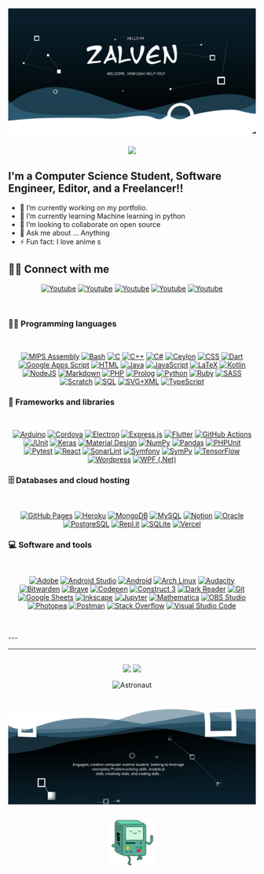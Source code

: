 
# [![waylon walker header](https://raw.githubusercontent.com/zalven/zalven/main/photo-cover.png)](https://twitter.com/dayaoski)




<p align="center">
  <img src="https://readme-typing-svg.herokuapp.com/?lines=Hello+i'm+Zalven+Dayao;I+love+problem+solving+and+creative+thinking!;I+am+a+team+player;I+want+to+help+people!&center=true&width=560&height=50">
</p>

## I'm a Computer Science Student, Software Engineer, Editor, and a Freelancer!!
- 🔭 I’m currently working on my portfolio.
- 🌱 I’m currently learning Machine learning in python 
- 👯 I’m looking to collaborate on open source 
- 💬 Ask me about ... Anything
- ⚡ Fun fact: I love anime 
s
## 🙋‍♂️ Connect with me

<!-- Badges template - https://github.com/badges/shields -->
<p align="center">
  <a href="https://www.facebook.com/paralipomenao/"><img alt="Youtube" title="Youtube" src="https://img.shields.io/badge/-FaceBook-blue?style=for-the-badge&logo=facebook&logoColor=white"/></a>
  <a href="https://discord.gg/kJ8buQW9"><img alt="Youtube" title="Youtube" src="https://img.shields.io/badge/-Discord-5865F2?style=for-the-badge&logoColor=white&logo=discord"/></a>
  <a href="https://twitter.com/dayaoski"><img alt="Youtube" title="Youtube" src="https://img.shields.io/badge/-twitter-1b95df?style=for-the-badge&logoColor=white&logo=twitter"/></a>
  <a href="https://www.linkedin.com/in/zalven-dayao-b63284205/"><img alt="Youtube" title="Youtube" src="https://img.shields.io/badge/-LinkDin-1b95df?style=for-the-badge&logoColor=white&logo=LinkDin"/></a>
  <a href="https://www.instagram.com/zalven_dayao/"><img alt="Youtube" title="Youtube" src="https://img.shields.io/badge/-Instagram-red?style=for-the-badge&logo=Instagram&logoColor=white"/></a>
</p>

<br />

### 👨‍💻 Programming languages
  <br />
  <p align="center">
      <a href="https://github.com/search?q=user%3ADenverCoder1+is%3Arepo+language%3Aassembly"><img alt="MIPS Assembly" src="https://img.shields.io/badge/Assembly%20-%23525252.svg?logo=mega&logoColor=white"></a>
      <a href="https://github.com/search?q=user%3ADenverCoder1+is%3Arepo+language%3Abash"><img alt="Bash" src="https://img.shields.io/badge/Bash%20-%23121011.svg?logo=gnu-bash&logoColor=white"></a>
      <a href="https://github.com/search?q=user%3ADenverCoder1+is%3Arepo+language%3Ac"><img alt="C" src="https://img.shields.io/badge/C%20-%232370ED.svg?logo=c&logoColor=white"></a>
      <a href="https://github.com/search?q=user%3ADenverCoder1+is%3Arepo+language%3Acpp"><img alt="C++" src="https://img.shields.io/badge/C++%20-%2300599C.svg?logo=c%2B%2B&logoColor=white"></a>
      <a href="https://github.com/search?q=user%3ADenverCoder1+is%3Arepo+language%3Acsharp"><img alt="C#" src="https://img.shields.io/badge/C%23%20-%23239120.svg?logo=c-sharp&logoColor=white"></a>
      <a href="https://github.com/search?q=user%3ADenverCoder1+is%3Arepo+language%3Aceylon"><img alt="Ceylon" src="https://img.shields.io/badge/Ceylon%20-%23E39842.svg?logo=gradle&logoColor=white"></a>
      <a href="https://github.com/search?q=user%3ADenverCoder1+is%3Arepo+language%3Acss"><img alt="CSS" src="https://img.shields.io/badge/CSS%20-%231572B6.svg?logo=css3&logoColor=white"></a>
      <a href="https://github.com/search?q=user%3ADenverCoder1+is%3Arepo+language%3Adart"><img alt="Dart" src="https://img.shields.io/badge/Dart%20-%2315A6C4.svg?logo=dart&logoColor=white"></a>
      <a href="https://github.com/search?q=user%3ADenverCoder1+is%3Arepo+language%3Ags"><img alt="Google Apps Script" src="https://img.shields.io/badge/Google%20Apps%20Script%20-%2302569B.svg?logo=google-cloud&logoColor=white"></a>
      <a href="https://github.com/search?q=user%3ADenverCoder1+is%3Arepo+language%3Ahtml"><img alt="HTML" src="https://img.shields.io/badge/HTML%20-%23E34F26.svg?logo=html5&logoColor=white"></a>
      <a href="https://github.com/search?q=user%3ADenverCoder1+is%3Arepo+language%3Ajava"><img alt="Java" src="https://img.shields.io/badge/Java-%23007396.svg?logo=java&logoColor=white"></a>
      <a href="https://github.com/search?q=user%3ADenverCoder1+is%3Arepo+language%3Ajavascript"><img alt="JavaScript" src="https://img.shields.io/badge/JavaScript%20-%23F7DF1E.svg?logo=javascript&logoColor=black"></a>
      <a href="https://github.com/search?q=user%3ADenverCoder1+is%3Arepo+language%3Atex"><img alt="LaTeX" src="https://img.shields.io/badge/LaTeX%20-%23008080.svg?logo=LaTeX&logoColor=white"></a>
      <a href="https://github.com/search?q=user%3ADenverCoder1+is%3Arepo+language%3Akotlin"><img alt="Kotlin" src="https://img.shields.io/badge/Kotlin-%230095D5.svg?logo=Kotlin&logoColor=white"></a>
      <a href="https://github.com/search?q=user%3ADenverCoder1+is%3Arepo+language%3Ajavascript"><img alt="NodeJS" src="https://img.shields.io/badge/Node.js%20-%2343853D.svg?logo=node.js&logoColor=white"></a>
      <a href="https://github.com/search?q=user%3ADenverCoder1+is%3Arepo+language%3Amarkdown"><img alt="Markdown" src="https://img.shields.io/badge/Markdown-%23000000.svg?logo=markdown&logoColor=white"></a>
      <a href="https://github.com/search?q=user%3ADenverCoder1+is%3Arepo+language%3Aphp"><img alt="PHP" src="https://img.shields.io/badge/PHP-%23777BB4.svg?logo=php&logoColor=white"></a>
      <a href="https://github.com/search?q=user%3ADenverCoder1+is%3Arepo+language%3Aprolog"><img alt="Prolog" src="https://custom-icon-badges.herokuapp.com/badge/Prolog-E61B23.svg?logo=swi-prolog&logoColor=white"></a>
      <a href="https://github.com/search?q=user%3ADenverCoder1+is%3Arepo+language%3Apython"><img alt="Python" src="https://img.shields.io/badge/Python%20-%2314354C.svg?logo=python&logoColor=white"></a>
      <a href="https://github.com/search?q=user%3ADenverCoder1+is%3Arepo+language%3Aruby"><img alt="Ruby" src="https://img.shields.io/badge/Ruby-CC342D.svg?logo=ruby&logoColor=white"></a>
      <a href="https://github.com/search?q=user%3ADenverCoder1+is%3Arepo+language%3Asass"><img alt="SASS" src="https://img.shields.io/badge/Sass%20-hotpink.svg?logo=SASS&logoColor=white"></a>
      <a href="https://github.com/search?q=user%3ADenverCoder1+is%3Arepo+language%3Ascratch"><img alt="Scratch" src="https://img.shields.io/badge/Scratch%20-%234D97FF.svg?logo=scratch&logoColor=white"></a>
      <a href="https://github.com/search?q=user%3ADenverCoder1+is%3Arepo+language%3Asql"><img alt="SQL" src="https://img.shields.io/badge/SQL%20-%23025E8C.svg?logo=amazon-dynamodb&logoColor=white"></a>
      <a href="https://github.com/search?q=user%3ADenverCoder1+is%3Arepo+language%3Asvg"><img alt="SVG+XML" src="https://img.shields.io/badge/SVG%2BXML%20-%23e0982c.svg?logo=svg&logoColor=white"></a>
      <a href="https://github.com/search?q=user%3ADenverCoder1+is%3Arepo+language%3AtypeScript"><img alt="TypeScript" src="https://img.shields.io/badge/TypeScript%20-%23007ACC.svg?logo=typescript&logoColor=white"></a>
  </p>

### 🧰 Frameworks and libraries
  <br />
  <p align="center">
      <a href="#"><img alt="Arduino" src="https://img.shields.io/badge/-Arduino-00979D?logo=Arduino&logoColor=white"></a>
      <a href="#"><img alt="Cordova" src="https://img.shields.io/badge/-Cordova-E8E8E8?logo=apache-cordova&logoColor=black"></a>
      <a href="#"><img alt="Electron" src="https://img.shields.io/badge/Electron%20-%2320232e.svg?logo=electron&logoColor=white"></a>
      <a href="#"><img alt="Express.js" src="https://img.shields.io/badge/Express.js%20-%23404d59.svg?logo=express&logoColor=white"></a>
      <a href="#"><img alt="Flutter" src="https://img.shields.io/badge/Flutter%20-%2302569B.svg?logo=flutter&logoColor=white"></a>
      <a href="#"><img alt="GitHub Actions" src="https://img.shields.io/badge/GitHub%20Actions%20-%232671E5.svg?logo=github%20actions&logoColor=white"></a>
      <a href="#"><img alt="JUnit" src="https://img.shields.io/badge/JUnit%20-%2325A162.svg?logo=cachet&logoColor=white"></a>
      <a href="#"><img alt="Keras" src="https://img.shields.io/badge/Keras%20-%23D00000.svg?logo=Keras&logoColor=white"></a>
      <a href="#"><img alt="Material Design" src="https://img.shields.io/badge/Material%20Design%20-%230081CB.svg?logo=material-design&logoColor=white"></a>
      <a href="#"><img alt="NumPy" src="https://img.shields.io/badge/Numpy%20-%23013243.svg?logo=numpy&logoColor=white"></a>
      <a href="#"><img alt="Pandas" src="https://img.shields.io/badge/Pandas%20-%23150458.svg?logo=pandas&logoColor=white"></a>
      <a href="#"><img alt="PHPUnit" src="https://img.shields.io/badge/PHPUnit%20-%23366488.svg?logo=jekyll&logoColor=white"></a>
      <a href="#"><img alt="Pytest" src="https://img.shields.io/badge/Pytest%20-%230A9EDC.svg?logo=pytest&logoColor=white"></a>
      <a href="#"><img alt="React" src="https://img.shields.io/badge/React%20-%2320232a.svg?logo=react&logoColor=%2361DAFB"></a>
      <a href="#"><img alt="SonarLint" src="https://img.shields.io/badge/-SonarLint-CB2029?logo=sonarlint&logoColor=white"></a>
      <a href="#"><img alt="Symfony" src="https://img.shields.io/badge/Symfony%20-%23111111.svg?logo=symfony&logoColor=white"></a>
      <a href="#"><img alt="SymPy" src="https://img.shields.io/badge/Sympy%20-%233B5526.svg?logo=sympy&logoColor=white"></a>
      <a href="#"><img alt="TensorFlow" src="https://img.shields.io/badge/TensorFlow%20-%23FF6F00.svg?logo=TensorFlow&logoColor=white"></a>
      <a href="#"><img alt="Wordpress" src="https://img.shields.io/badge/Wordpress-21759B?logo=wordpress&logoColor=white"></a>
      <a href="#"><img alt="WPF (.Net)" src="https://img.shields.io/badge/WPF-5C2D91?logo=.net&logoColor=white"></a>
  </p>

### 🗄️ Databases and cloud hosting
  <br />
  <p align="center">
      <a href="#"><img alt="GitHub Pages" src="https://img.shields.io/badge/GitHub%20Pages-%23327FC7.svg?logo=github&logoColor=white"></a>
      <a href="#"><img alt="Heroku" src="https://img.shields.io/badge/Heroku%20-%23430098.svg?logo=heroku&logoColor=white"></a>
      <a href="#"><img alt="MongoDB" src ="https://img.shields.io/badge/MongoDB-%234ea94b.svg?logo=mongodb&logoColor=white"></a>
      <a href="#"><img alt="MySQL" src="https://img.shields.io/badge/MySQL-%2300f.svg?logo=mysql&logoColor=white"></a>
      <a href="#"><img alt="Notion" src="https://img.shields.io/badge/Notion%20-%23010101.svg?logo=notion&logoColor=white"></a>
      <a href="#"><img alt="Oracle" src ="https://img.shields.io/badge/Oracle%20-%23F00000.svg?logo=oracle&logoColor=white"></a>
      <a href="#"><img alt="PostgreSQL" src ="https://img.shields.io/badge/PostgreSQL-%23316192.svg?logo=postgresql&logoColor=white"></a>
      <a href="#"><img alt="Repl.it" src="https://img.shields.io/badge/Repl.it%20-%230D101E.svg?logo=Replit&logoColor=white"></a>
      <a href="#"><img alt="SQLite" src ="https://img.shields.io/badge/SQLite-%2307405e.svg?logo=sqlite&logoColor=white"></a>
      <a href="#"><img alt="Vercel" src="https://img.shields.io/badge/Vercel%20-%23000000.svg?logo=vercel&logoColor=white"></a>
  </p>

### 💻 Software and tools
  <br />
  <p align="center">
      <a href="#"><img alt="Adobe" src="https://img.shields.io/badge/Adobe%20-%23FF0000.svg?logo=adobe&logoColor=white"></a>
      <a href="#"><img alt="Android Studio" src="https://img.shields.io/badge/Android%20Studio-008678.svg?logo=android-studio&logoColor=white"></a>
      <a href="#"><img alt="Android" src="https://img.shields.io/badge/Android-3DDC84?logo=android&logoColor=white"></a>
      <a href="#"><img alt="Arch Linux" src="https://img.shields.io/badge/Arch%20Linux-1793D1.svg?logo=arch-linux&logoColor=white"></a>
      <a href="#"><img alt="Audacity" src="https://img.shields.io/badge/-Audacity-0000CC?logo=audacity&logoColor=white"></a>
      <a href="#"><img alt="Bitwarden" src="https://img.shields.io/badge/-Bitwarden-175DDC?logo=bitwarden&logoColor=white"></a>
      <a href="#"><img alt="Brave" src="https://img.shields.io/badge/-Brave-FB542B?logo=brave&logoColor=white"></a>
      <a href="#"><img alt="Codepen" src="https://img.shields.io/badge/Codepen-000000.svg?logo=codepen&logoColor=white"></a>
      <a href="#"><img alt="Construct 3" src="https://img.shields.io/badge/Construct%203-00b56a.svg?logo=construct-3&logoColor=white"></a>
      <a href="#"><img alt="Dark Reader" src="https://img.shields.io/badge/-Dark%20Reader-141E24?logo=dark-reader&logoColor=white"></a>
      <a href="#"><img alt="Git" src="https://img.shields.io/badge/Git%20-%23F05033.svg?logo=git&logoColor=white"></a>
      <a href="#"><img alt="Google Sheets" src="https://img.shields.io/badge/Google%20Sheets%20-%2334A853.svg?logo=google%20sheets&logoColor=white"></a>
      <a href="#"><img alt="Inkscape" src="https://img.shields.io/badge/Inkscape-000000?logo=Inkscape&logoColor=white"></a>
      <a href="#"><img alt="Jupyter" src="https://img.shields.io/badge/Jupyter%20-%23F37626.svg?logo=Jupyter&logoColor=white"></a>
      <a href="#"><img alt="Mathematica" src="https://img.shields.io/badge/Mathematica-DD1100.svg?logo=wolfram-mathematica&logoColor=white"></a>
      <a href="#"><img alt="OBS Studio" src="https://img.shields.io/badge/-OBS%20Studio-302E31?logo=obs-studio&logoColor=white"></a>
      <a href="#"><img alt="Photopea" src="https://img.shields.io/badge/Photopea-18A497?logo=photopea&logoColor=white"></a>
      <a href="#"><img alt="Postman" src="https://img.shields.io/badge/Postman-FF6C37?logo=postman&logoColor=white"></a>
      <a href="#"><img alt="Stack Overflow" src="https://img.shields.io/badge/-Stack%20Overflow-FE7A16?logo=stack-overflow&logoColor=white"></a>
      <a href="#"><img alt="Visual Studio Code" src="https://img.shields.io/badge/Visual%20Studio%20Code-0078d7.svg?logo=visual-studio-code&logoColor=white"></a>
  </p>


  <!-- - <img align="left" alt="Visual Studio Code" width="26px" src="https://raw.githubusercontent.com/jmnote/z-icons/master/svg/c.svg" /> 
    <img align="left" alt="Visual Studio Code" width="26px" src="https://raw.githubusercontent.com/jmnote/z-icons/master/svg/cpp.svg" />
    <img align="left" alt="Visual Studio Code" width="26px" src="https://raw.githubusercontent.com/jmnote/z-icons/master/svg/csharp.svg" /> 
    <img align="left" alt="Visual Studio Code" width="26px" src="https://raw.githubusercontent.com/jmnote/z-icons/master/svg/python.svg" />
    <img align="left" alt="Visual Studio Code" width="26px" src="https://raw.githubusercontent.com/jmnote/z-icons/master/svg/javascript.svg" />
    <img align="left" alt="Visual Studio Code" width="26px" src="https://raw.githubusercontent.com/jmnote/z-icons/master/svg/java.svg" />
    <img align="left" alt="Visual Studio Code" width="26px" src="https://raw.githubusercontent.com/rhoit/mode-icons/dump/icons/html.png" />
    <img align="left" alt="Visual Studio Code" width="26px" src="https://raw.githubusercontent.com/jmnote/z-icons/master/svg/cpp.svg" />CSS · 
    <img align="left" alt="Visual Studio Code" width="26px" src="https://raw.githubusercontent.com/jmnote/z-icons/master/svg/cpp.svg" />SASS · 
    <img align="left" alt="Visual Studio Code" width="26px" src="https://raw.githubusercontent.com/jmnote/z-icons/master/svg/cpp.svg" />Jquery ·
    <img align="left" alt="Visual Studio Code" width="26px" src="https://raw.githubusercontent.com/jmnote/z-icons/master/svg/cpp.svg" />VBA
    <img src="https://devicons.github.io/devicon/devicon.git/icons/postgresql/postgresql-original-wordmark.svg" alt="postgresql" width="40" height="40"/> -->
<br />
<br />
---



--- 
<br />


<div align="center">
  <img src="https://github-readme-stats.jinliming2.vercel.app/api/top-langs/?username=zalven&layout=compact&bg_color=transparent&title_color=61e4ed&text_color=04b7db&hide_border=1&langs_count=10&exclude_repo=RTL8822CE-driver,BiliBili-UWP" />
  <img src="https://github-readme-stats.jinliming2.vercel.app/api?username=zalven&show_icons=true&count_private=true&hide_title=true&bg_color=transparent&title_color=61e4ed&text_color=04b7db&icon_color=61e4ed&hide_border=1&line_height=32" />
  
  ![Astronaut](https://raw.githubusercontent.com/jinliming2/jinliming2/master/astronaut.svg)
</div>


# [![waylon walker header](https://raw.githubusercontent.com/zalven/zalven/main/footer-cover.png)](https://twitter.com/dayaoski)

<p align="center">
 <img  alt="GIF" src="https://raw.githubusercontent.com/zalven/zalven/main/tumblr_ncx3k4PHUh1tk2r8jo8_500.gif" width = "100px" />
</p> 